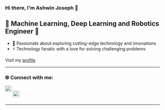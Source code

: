 ### Hi there, I'm Ashwin Joseph 👋

## 🌟 Machine Learning, Deep Learning and Robotics Engineer 🚀

- 🔭 Passionate about exploring cutting-edge technology and innovations  
- ⚡ Technology fanatic with a love for solving challenging problems  

Visit my [profile](https://ashwinjosephk.github.io/profile/)

---

### 🌐 Connect with me:

[<img align="left" alt="Ashwin Joseph | LinkedIn" width="22px" src="https://raw.githubusercontent.com/danielcranney/readme-generator/main/public/icons/socials/linkedin.svg" />][linkedin]  
[<img align="left" alt="Ashwin Joseph | Instagram" width="22px" src="https://raw.githubusercontent.com/danielcranney/readme-generator/main/public/icons/socials/instagram.svg" />][instagram]  

<br />


---

[profile]: https://ashwinjoseph95.github.io/profile/  
[instagram]: https://instagram.com/ashwinjosephk  
[linkedin]: https://www.linkedin.com/in/ashwinjoseph/
